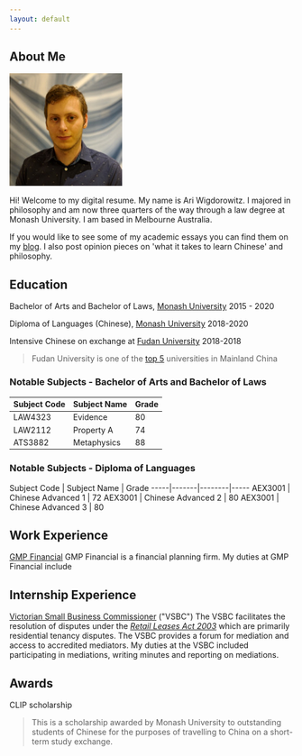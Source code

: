 ```yaml
---
layout: default
---
```


## About Me

<img class="profile-picture" src="sherlock.jpg">

Hi! Welcome to my digital resume. My name is Ari Wigdorowitz. I majored in philosophy and am now three quarters of the way through a law degree at Monash University. I am based in Melbourne Australia.

If you would like to see some of my academic essays you can find them on my [blog](https://wigdo.github.io/papyrus). I also post opinion pieces on 'what it takes to learn Chinese' and philosophy.

## Education

Bachelor of Arts and Bachelor of Laws, [Monash University](https://www.monash.edu/study/why-choose-monash/our-rankings)
2015 - 2020

Diploma of Languages (Chinese), [Monash University](https://www.monash.edu/study/why-choose-monash/our-rankings)
2018-2020

Intensive Chinese on exchange at [Fudan University](https://en.wikipedia.org/wiki/Fudan_University 'highly regarded Chinese university')
2018-2018

> Fudan University is one of the [top 5](https://www.timeshighereducation.com/student/best-universities/best-universities-china) universities in Mainland China

### Notable Subjects - Bachelor of Arts and Bachelor of Laws

Subject Code | Subject Name | Grade
-----|-------|--------
LAW4323 | Evidence | 80
LAW2112 | Property A | 74
ATS3882 |Metaphysics | 88

### Notable Subjects - Diploma of Languages

Subject Code | Subject Name | Grade
-----|-------|--------|-----
AEX3001 | Chinese Advanced 1  | 72
AEX3001 | Chinese Advanced 2  | 80
AEX3001 | Chinese Advanced 3  | 80


## Work Experience

[GMP Financial](https://gmpfinancial.com.au/)
GMP Financial is a financial planning firm. My duties at GMP Financial include 

## Internship Experience

[Victorian Small Business Commissioner](https://www.vsbc.vic.gov.au/) ("VSBC")
The VSBC facilitates the resolution of disputes under the <em> [Retail Leases Act 2003](http://www6.austlii.edu.au/cgi-bin/viewdb/au/legis/vic/consol_act/rla2003135/) </em> which are primarily residential tenancy disputes. The VSBC provides a forum for mediation and access to accredited mediators. My duties at the VSBC included participating in mediations, writing minutes and reporting on mediations.

## Awards

CLIP scholarship
> This is a scholarship awarded by Monash University to outstanding students of Chinese for the purposes of travelling to China on a short-term study exchange.
